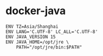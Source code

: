 # docker-java


``` shell
ENV TZ=Asia/Shanghai
ENV LANG='C.UTF-8' LC_ALL='C.UTF-8'
ENV JAVA_VERSION 15
ENV JAVA_HOME=/opt/jre \
    PATH="/opt/jre/bin:$PATH"
```